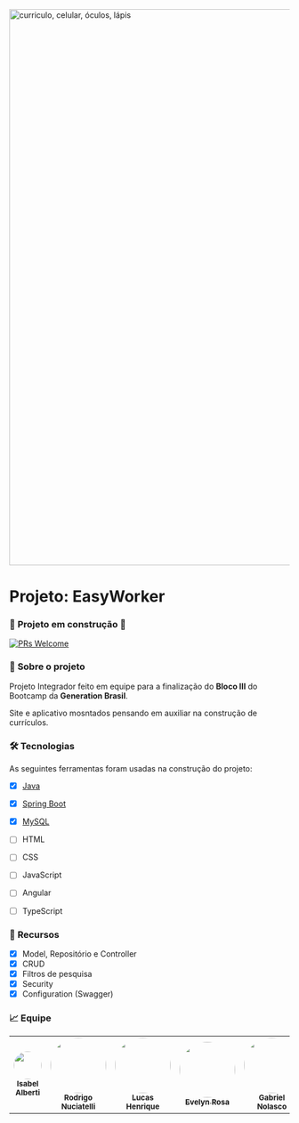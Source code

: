 
<img src="https://raw.githubusercontent.com/isabelalberti/ProjetoIntegrador_GenerationBrasil/develop/imagens/bannerEasyWorker.png" max-width="1000px" width="1000px" align="center" alt="curriculo, celular, óculos, lápis">

<h1><strong>Projeto: EasyWorker</h1></strong>

### 🚧 **Projeto em construção** 🚧
<a href="http://makeapullrequest.com">
    <img src="https://img.shields.io/badge/progresso-50%25-blue.svg" alt="PRs Welcome">
  </a>
<br>
    
### 💼 **Sobre o projeto**
    
<p align="left">Projeto Integrador feito em equipe para a finalização do <strong>Bloco III</strong> do Bootcamp da <strong>Generation Brasil</strong>.
<br>
</p>
<p align="left">Site e aplicativo mosntados pensando em auxiliar na construção de currículos.
<br>
</p>


### 🛠 Tecnologias

As seguintes ferramentas foram usadas na construção do projeto:

- [x] [Java](https://www.java.com/pt-BR/)
- [x] [Spring Boot](https://start.spring.io/)
- [x] [MySQL](https://www.mysql.com/)
- [ ] HTML
- [ ] CSS
- [ ] JavaScript
- [ ] Angular
- [ ] TypeScript


### 📌 **Recursos**

- [x] Model, Repositório e Controller
- [x] CRUD
- [x] Filtros de pesquisa
- [x] Security
- [x] Configuration (Swagger)

### 📈 **Equipe**
<table>
  <tr>
    <td align="center"><a href="https://www.linkedin.com/in/isabel-alberti/"><img style="border-radius: 50%;" src="https://avatars.githubusercontent.com/u/83669003?v=4" width="50px;" alt=""/><br /><sub><b>Isabel Alberti</b></sub></a><br /></td>
    <td align="center"><a href="https://www.linkedin.com/in/rodrigo-nuciatelli-baba-a64414217/"><img style="border-radius: 50%;" src="https://avatars.githubusercontent.com/u/90431649?v=4" width="100px;" alt=""/><br /><sub><b>Rodrigo Nuciatelli</b></sub></a><br /></td>
    <td align="center"><a href="https://www.linkedin.com/in/lucas-henrique-aba159228/"><img style="border-radius: 50%;" src="https://avatars.githubusercontent.com/u/95706847?v=4" width="100px;" alt=""/><br /><sub><b>Lucas Henrique</b></sub></a><br /></td>
    <td align="center"><a href="https://www.linkedin.com/in/evyrosa/"><img style="border-radius: 50%;" src="https://avatars.githubusercontent.com/u/95727382?v=4" width="100px;" alt=""/><br /><sub><b>Evelyn Rosa</b></sub></a><br /></td>
    <td align="center"><a href="https://www.linkedin.com/in/gabriel-luis-nolasco-10b18b22b/"><img style="border-radius: 50%;" src="https://avatars.githubusercontent.com/u/94998727?v=4" width="100px;" alt=""/><br /><sub><b>Gabriel Nolasco</b></sub></a><br /></td>
  </tr>
</table>

<br><br>

